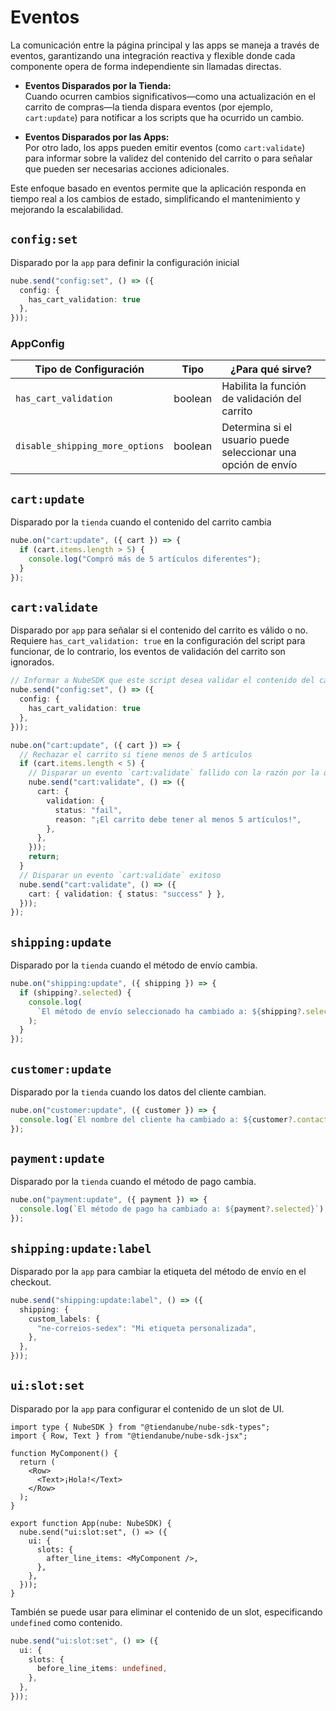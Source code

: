 # Eventos

La comunicación entre la página principal y las apps se maneja a través de eventos, garantizando una integración reactiva y flexible donde cada componente opera de forma independiente sin llamadas directas.

- **Eventos Disparados por la Tienda:**  
  Cuando ocurren cambios significativos—como una actualización en el carrito de compras—la tienda dispara eventos (por ejemplo, `cart:update`) para notificar a los scripts que ha ocurrido un cambio.

- **Eventos Disparados por las Apps:**  
  Por otro lado, los apps pueden emitir eventos (como `cart:validate`) para informar sobre la validez del contenido del carrito o para señalar que pueden ser necesarias acciones adicionales.

Este enfoque basado en eventos permite que la aplicación responda en tiempo real a los cambios de estado, simplificando el mantenimiento y mejorando la escalabilidad.

## `config:set`

Disparado por la `app` para definir la configuración inicial

```typescript
nube.send("config:set", () => ({
  config: {
    has_cart_validation: true
  },
}));
```

### AppConfig

| Tipo de Configuración          | Tipo    | ¿Para qué sirve?                                              |
| ------------------------------ | ------- | ------------------------------------------------------------- |
| `has_cart_validation`          | boolean | Habilita la función de validación del carrito                 |
| `disable_shipping_more_options`| boolean | Determina si el usuario puede seleccionar una opción de envío |

## `cart:update`

Disparado por la `tienda` cuando el contenido del carrito cambia

```typescript
nube.on("cart:update", ({ cart }) => {
  if (cart.items.length > 5) {
    console.log("Compró más de 5 artículos diferentes");
  }
});
```

## `cart:validate`

Disparado por `app` para señalar si el contenido del carrito es válido o no. Requiere `has_cart_validation: true` en la configuración del script para funcionar, de lo contrario, los eventos de validación del carrito son ignorados.

```typescript title="Example"
// Informar a NubeSDK que este script desea validar el contenido del carrito
nube.send("config:set", () => ({
  config: {
    has_cart_validation: true
  },
}));

nube.on("cart:update", ({ cart }) => {
  // Rechazar el carrito si tiene menos de 5 artículos
  if (cart.items.length < 5) {
    // Disparar un evento `cart:validate` fallido con la razón por la que falló la validación
    nube.send("cart:validate", () => ({
      cart: {
        validation: {
          status: "fail",
          reason: "¡El carrito debe tener al menos 5 artículos!",
        },
      },
    }));
    return;
  }
  // Disparar un evento `cart:validate` exitoso
  nube.send("cart:validate", () => ({
    cart: { validation: { status: "success" } },
  }));
});
```

## `shipping:update`

Disparado por la `tienda` cuando el método de envío cambia.

```typescript
nube.on("shipping:update", ({ shipping }) => {
  if (shipping?.selected) {
    console.log(
      `El método de envío seleccionado ha cambiado a: ${shipping?.selected}`
    );
  }
});
```

## `customer:update`

Disparado por la `tienda` cuando los datos del cliente cambian.

```typescript
nube.on("customer:update", ({ customer }) => {
  console.log(`El nombre del cliente ha cambiado a: ${customer?.contact?.name}`);
});
```

## `payment:update`

Disparado por la `tienda` cuando el método de pago cambia.

```typescript
nube.on("payment:update", ({ payment }) => {
  console.log(`El método de pago ha cambiado a: ${payment?.selected}`);
});
```

## `shipping:update:label`

Disparado por la `app` para cambiar la etiqueta del método de envío en el checkout.

```typescript
nube.send("shipping:update:label", () => ({
  shipping: {
    custom_labels: {
      "ne-correios-sedex": "Mi etiqueta personalizada",
    },
  },
}));
```

## `ui:slot:set`

Disparado por la `app` para configurar el contenido de un slot de UI.

```tsx
import type { NubeSDK } from "@tiendanube/nube-sdk-types";
import { Row, Text } from "@tiendanube/nube-sdk-jsx";

function MyComponent() {
  return (
    <Row>
      <Text>¡Hola!</Text>
    </Row>
  );
}

export function App(nube: NubeSDK) {
  nube.send("ui:slot:set", () => ({
    ui: {
      slots: {
        after_line_items: <MyComponent />,
      },
    },
  }));
}
```

También se puede usar para eliminar el contenido de un slot, especificando `undefined` como contenido.

```typescript title="Example"
nube.send("ui:slot:set", () => ({
  ui: {
    slots: {
      before_line_items: undefined,
    },
  },
}));
```
